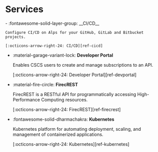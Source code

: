 # Services

<div class="grid cards" markdown>
-   :fontawesome-solid-layer-group: __CI/CD__

    Configure CI/CD on Alps for your GitHub, GitLab and Bitbucket projects.

    [:octicons-arrow-right-24: CI/CD][ref-cicd]

-   :material-garage-variant-lock: __Developer Portal__

    Enables CSCS users to create and manage subscriptions to an API.

    [:octicons-arrow-right-24: Developer Portal][ref-devportal]

-   :material-fire-circle: __FirecREST__

    FirecREST is a RESTful API for programmatically accessing High-Performance Computing resources.

    [:octicons-arrow-right-24: FirecREST][ref-firecrest]

-   :fontawesome-solid-dharmachakra: __Kubernetes__

    Kubernetes platform for automating deployment, scaling, and management of containerized applications.

    [:octicons-arrow-right-24: Kubernetes][ref-kubernetes]
</div>

